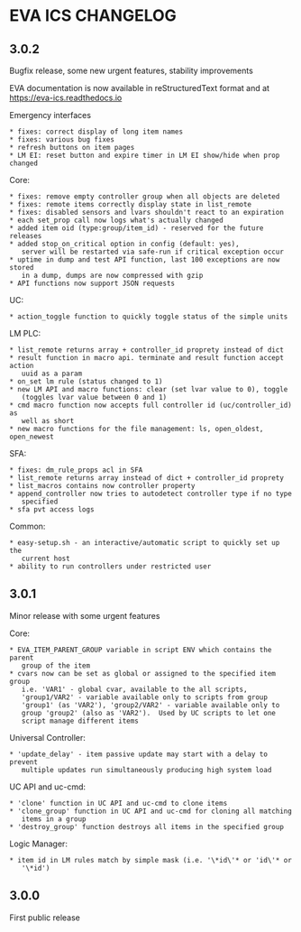 EVA ICS CHANGELOG
=================

3.0.2
-----

Bugfix release, some new urgent features, stability improvements

EVA documentation is now available in reStructuredText format and at
https://eva-ics.readthedocs.io

Emergency interfaces

    * fixes: correct display of long item names
    * fixes: various bug fixes
    * refresh buttons on item pages
    * LM EI: reset button and expire timer in LM EI show/hide when prop changed

Core:

    * fixes: remove empty controller group when all objects are deleted
    * fixes: remote items correctly display state in list_remote
    * fixes: disabled sensors and lvars shouldn't react to an expiration
    * each set_prop call now logs what's actually changed
    * added item oid (type:group/item_id) - reserved for the future releases
    * added stop_on_critical option in config (default: yes),
       server will be restarted via safe-run if critical exception occur
    * uptime in dump and test API function, last 100 exceptions are now stored
       in a dump, dumps are now compressed with gzip
    * API functions now support JSON requests

UC:

    * action_toggle function to quickly toggle status of the simple units 

LM PLC:

    * list_remote returns array + controller_id proprety instead of dict
    * result function in macro api. terminate and result function accept action
       uuid as a param
    * on_set lm rule (status changed to 1)
    * new LM API and macro functions: clear (set lvar value to 0), toggle
       (toggles lvar value between 0 and 1)
    * cmd macro function now accepts full controller id (uc/controller_id) as
       well as short
    * new macro functions for the file management: ls, open_oldest, open_newest

SFA:

    * fixes: dm_rule_props acl in SFA
    * list_remote returns array instead of dict + controller_id proprety
    * list_macros contains now controller property
    * append_controller now tries to autodetect controller type if no type
       specified
    * sfa pvt access logs

Common:

    * easy-setup.sh - an interactive/automatic script to quickly set up the
       current host
    * ability to run controllers under restricted user

3.0.1
-----

Minor release with some urgent features

Core:

    * EVA_ITEM_PARENT_GROUP variable in script ENV which contains the parent
       group of the item
    * cvars now can be set as global or assigned to the specified item group
       i.e. 'VAR1' - global cvar, available to the all scripts,
       'group1/VAR2' - variable available only to scripts from group
       'group1' (as 'VAR2'), 'group2/VAR2' - variable available only to
       group 'group2' (also as 'VAR2').  Used by UC scripts to let one
       script manage different items

Universal Controller:

    * 'update_delay' - item passive update may start with a delay to prevent
       multiple updates run simultaneously producing high system load

UC API and uc-cmd:

    * 'clone' function in UC API and uc-cmd to clone items
    * 'clone_group' function in UC API and uc-cmd for cloning all matching
       items in a group
    * 'destroy_group' function destroys all items in the specified group

Logic Manager:

    * item id in LM rules match by simple mask (i.e. '\*id\'* or 'id\'* or
       '\*id')

3.0.0
-----

First public release
